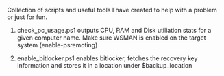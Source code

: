 Collection of scripts and useful tools I have created to help with a problem or just for fun.

1. check_pc_usage.ps1 outputs CPU, RAM and Disk utiliation stats for a given computer name. Make sure WSMAN is enabled on the target system (enable-psremoting)

2. enable_bitlocker.ps1 enables bitlocker, fetches the recovery key information and stores it in a location under $backup_location